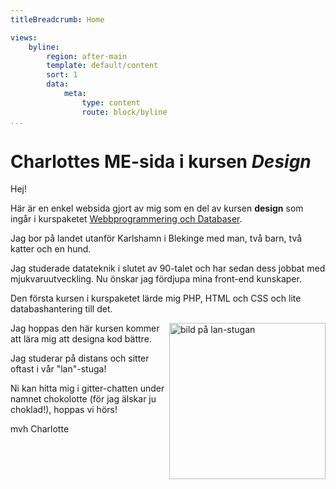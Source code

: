 ```yaml
---
titleBreadcrumb: Home

views:
    byline:
        region: after-main
        template: default/content
        sort: 1
        data:
            meta:
                type: content
                route: block/byline
...
```

Charlottes ME-sida i kursen *Design*
====================

Hej!

Här är en enkel websida gjort av mig som en del av kursen __design__ som ingår i kurspaketet [Webbprogrammering och Databaser](https://www.bth.se/kurspaket/KP852/20172/).

Jag bor på landet utanför Karlshamn i Blekinge med man, två barn, två katter och en hund.

Jag studerade datateknik i slutet av 90-talet och har sedan dess jobbat med mjukvaruutveckling.
Nu önskar jag fördjupa mina front-end kunskaper.

Den första kursen i kurspaketet lärde mig PHP, HTML och CSS och lite databashantering till det.

<img src="img/20170826.jpg" style="height:250px;float:right; padding-bottom:5px;" alt="bild på lan-stugan"/>

Jag hoppas den här kursen kommer att lära mig att designa kod bättre.

Jag studerar på distans och sitter oftast i vår "lan"-stuga!

Ni kan hitta mig i gitter-chatten under namnet chokolotte (för jag älskar ju choklad!), hoppas vi hörs!

mvh Charlotte
